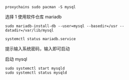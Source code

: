 
```shell
proxychains sudo pacman -S mysql
```

选择 1 使用软件仓库 mariadb

```shell
sudo mariadb-install-db --user=mysql --basedir=/usr --datadir=/var/lib/mysql
```

```shell
systemctl status mariadb.service
```

提示输入系统密码，输入即可启动

启动 mysql
```shell
sudo systemctl start mysqld 
sudo systemctl status mysqld
```

